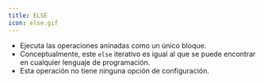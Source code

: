 ```yaml
---
title: ELSE
icon: else.gif
---
```

* Ejecuta las operaciones aninadas como un único bloque.
* Conceptualmente, este `else` iterativo es igual al que se puede encontrar en cualquier lenguaje de programación.
* Esta operación no tiene ninguna opción de configuración.
